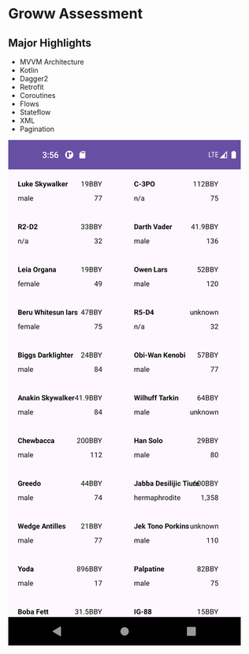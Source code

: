# Groww Assessment


## Major Highlights

- MVVM Architecture
- Kotlin
- Dagger2
- Retrofit
- Coroutines
- Flows
- Stateflow
- XML 
- Pagination



![](https://github.com/gunishjain/StarWarsApp/blob/main/assets/homescreen.png)  